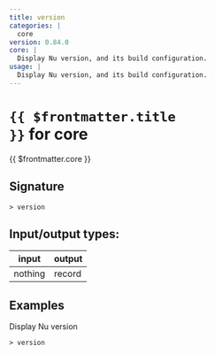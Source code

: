 ```yaml
---
title: version
categories: |
  core
version: 0.84.0
core: |
  Display Nu version, and its build configuration.
usage: |
  Display Nu version, and its build configuration.
---
```


# <code>{{ $frontmatter.title }}</code> for core

<div class='command-title'>{{ $frontmatter.core }}</div>

## Signature

```> version ```


## Input/output types:

| input   | output |
| ------- | ------ |
| nothing | record |

## Examples

Display Nu version
```shell
> version

```
